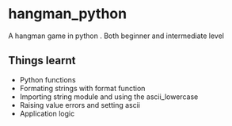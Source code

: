 # hangman_python
A hangman game in python . Both beginner and intermediate level

## Things learnt 
* Python functions
* Formating strings with format function
* Importing string module and using the ascii_lowercase 
* Raising value errors and setting ascii
* Application logic
